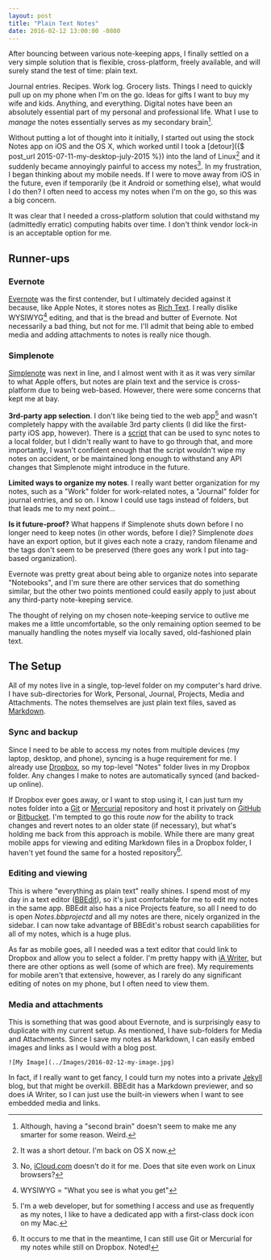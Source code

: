 ```yaml
---
layout: post
title: "Plain Text Notes"
date: 2016-02-12 13:00:00 -0800
---
```


After bouncing between various note-keeping apps, I finally settled on a very simple solution that is flexible, cross-platform, freely available, and will surely stand the test of time: plain text.

<!--more-->

Journal entries. Recipes. Work log. Grocery lists. Things I need to quickly pull up on my phone when I'm on the go. Ideas for gifts I want to buy my wife and kids. Anything, and everything. Digital notes have been an absolutely essential part of my personal and professional life. What I use to *manage* the notes essentially serves as my secondary brain[^1].

Without putting a lot of thought into it initially, I started out using the stock Notes app on iOS and the OS X, which worked until I took a [detour]({$ post_url 2015-07-11-my-desktop-july-2015 %}) into the land of Linux[^2] and it suddenly became annoyingly painful to access my notes[^3]. In my frustration, I began thinking about my mobile needs. If I were to move away from iOS in the future, even if temporarily (be it Android or something else), what would I do then? I often need to access my notes when I'm on the go, so this was a big concern.

It was clear that I needed a cross-platform solution that could withstand my (admittedly erratic) computing habits over time. I don't think vendor lock-in is an acceptable option for me.

## Runner-ups

### Evernote

[Evernote](http://evernote.com) was the first contender, but I ultimately decided against it because, like Apple Notes, it stores notes as [Rich Text](https://en.wikipedia.org/wiki/Rich_Text_Format). I really dislike WYSIWYG[^4] editing, and that is the bread and butter of Evernote. Not necessarily a bad thing, but not for me. I'll admit that being able to embed media and adding attachments to notes is really nice though.

### Simplenote

[Simplenote](http://simplenote.com) was next in line, and I almost went with it as it was very similar to what Apple offers, but notes are plain text and the service is cross-platform due to being web-based. However, there were some concerns that kept me at bay.

**3rd-party app selection**. I don't like being tied to the web app[^5] and wasn't completely happy with the available 3rd party clients (I did like the first-party iOS app, however). There is a [script](http://fletcherpenney.net/other_projects/simplenotesync/) that can be used to sync notes to a local folder, but I didn't really want to have to go through that, and more importantly, I wasn't confident enough that the script wouldn't wipe my notes on accident, or be maintained long enough to withstand any API changes that Simplenote might introduce in the future.

**Limited ways to organize my notes**. I really want better organization for my notes, such as a "Work" folder for work-related notes, a "Journal" folder for journal entries, and so on. I know I could use tags instead of folders, but that leads me to my next point...

**Is it future-proof?** What happens if Simplenote shuts down before I no longer need to keep notes (in other words, before I die)? Simplenote *does* have an export option, but it gives each note a crazy, random filename and the tags don't seem to be preserved (there goes any work I put into tag-based organization).

Evernote was pretty great about being able to organize notes into separate "Notebooks", and I'm sure there are other services that do something similar, but the other two points mentioned could easily apply to just about any third-party note-keeping service.

The thought of relying on my chosen note-keeping service to outlive me makes me a little uncomfortable, so the only remaining option seemed to be manually handling the notes myself via locally saved, old-fashioned plain text.

## The Setup

All of my notes live in a single, top-level folder on my computer's hard drive. I have sub-directories for Work, Personal, Journal, Projects, Media and Attachments. The notes themselves are just plain text files, saved as [Markdown](https://daringfireball.net/projects/markdown/).

### Sync and backup

Since I need to be able to access my notes from multiple devices (my laptop, desktop, and phone), syncing is a huge requirement for me. I already use [Dropbox](http://dropbox.com), so my top-level "Notes" folder lives in my Dropbox folder. Any changes I make to notes are automatically synced (and backed-up online).

If Dropbox ever goes away, or I want to stop using it, I can just turn my notes folder into a [Git](https://git-scm.com) or [Mercurial](https://www.mercurial-scm.org) repository and host it privately on [GitHub](http://github.com) or [Bitbucket](http://bitbucket.org). I'm tempted to go this route *now* for the ability to track changes and revert notes to an older state (if necessary), but what's holding me back from this approach is mobile. While there are many great mobile apps for viewing and editing Markdown files in a Dropbox folder, I haven't yet found the same for a hosted repository[^6].

### Editing and viewing

This is where "everything as plain text" really shines. I spend most of my day in a text editor ([BBEdit](http://www.barebones.com/products/bbedit/)), so it's just comfortable for me to edit my notes in the same app. BBEdit also has a nice Projects feature, so all I need to do is open *Notes.bbprojectd* and all my notes are there, nicely organized in the sidebar. I can now take advantage of BBEdit's robust search capabilities for all of my notes, which is a huge plus.

As far as mobile goes, all I needed was a text editor that could link to Dropbox and allow you to select a folder. I'm pretty happy with [iA Writer](https://ia.net/writer), but there are other options as well (some of which are free). My requirements for mobile aren't that extensive, however, as I rarely do any significant editing of notes on my phone, but I often need to view them.

### Media and attachments

This is something that was good about Evernote, and is surprisingly easy to duplicate with my current setup. As mentioned, I have sub-folders for Media and Attachments. Since I save my notes as Markdown, I can easily embed images and links as I would with a blog post.

    ![My Image](../Images/2016-02-12-my-image.jpg)

In fact, if I really want to get fancy, I could turn my notes into a private [Jekyll](https://jekyllrb.com) blog, but that might be overkill. BBEdit has a Markdown previewer, and so does iA Writer, so I can just use the built-in viewers when I want to see embedded media and links.



[^1]: Although, having a "second brain" doesn't seem to make me any smarter for some reason. Weird.

[^2]: It was a short detour. I'm back on OS X now.

[^3]: No, [iCloud.com](http://icloud.com) doesn't do it for me. Does that site even work on Linux browsers?

[^4]: WYSIWYG = "What you see is what you get"

[^5]: I'm a web developer, but for something I access and use as frequently as my notes, I like to have a dedicated app with a first-class dock icon on my Mac.

[^6]: It occurs to me that in the meantime, I can still use Git or Mercurial for my notes while still on Dropbox. Noted!
